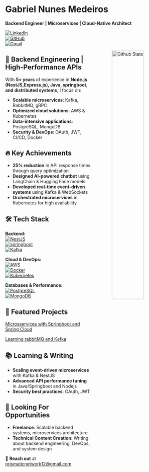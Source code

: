 # Gabriel Nunes Medeiros
**Backend Engineer | Microservices | Cloud-Native Architect**  

[![LinkedIn](https://img.shields.io/badge/-LinkedIn-blue?style=flat&logo=Linkedin&logoColor=white)](https://www.linkedin.com/in/gabriel-nunes1/)  
[![GitHub](https://img.shields.io/badge/-GitHub-181717?style=flat&logo=github&logoColor=white)](https://github.com/GabrielNunes12)  
[![Gmail](https://img.shields.io/badge/-Email-c14438?style=flat&logo=Gmail&logoColor=white)](mailto:prismaticnetwork12@gmail.com)  

<div align="center">
  <img width="45%" align="right" alt="Github Stats" src="https://github-readme-stats.vercel.app/api?username=GabrielNunes12&show_icons=true&hide_border=true&theme=radical" />
</div>

## 🚀 Backend Engineering | High-Performance APIs  

With **5+ years** of experience in **Node.js (NestJS,Express.js), Java, springboot, and distributed systems**, I focus on:  
- **Scalable microservices**: Kafka, RabbitMQ, gRPC  
- **Optimized cloud solutions**: AWS & Kubernetes  
- **Data-intensive applications**: PostgreSQL, MongoDB  
- **Security & DevOps**: OAuth, JWT, CI/CD, Docker  

## 🔥 Key Achievements  

- **25% reduction** in API response times through query optimization  
- **Designed AI-powered chatbot** using LangChain & Hugging Face models  
- **Developed real-time event-driven systems** using Kafka & WebSockets  
- **Orchestrated microservices** in Kubernetes for high availability  

## 🛠️ Tech Stack  

**Backend:**  
[![NestJS](https://img.shields.io/badge/-NestJS-E0234E?logo=nestjs)](https://nestjs.com/)  
[![springboot](https://img.shields.io/badge/-Springboot-E0234E?logo=springboot)](https://docs.spring.io/spring-boot/)  
[![Kafka](https://img.shields.io/badge/-Kafka-231F20?logo=apache-kafka)](https://kafka.apache.org/)  

**Cloud & DevOps:**  
[![AWS](https://img.shields.io/badge/-AWS-232F3E?logo=amazon-aws)](https://aws.amazon.com/)  
[![Docker](https://img.shields.io/badge/-Docker-2496ED?logo=docker)](https://www.docker.com/)  
[![Kubernetes](https://img.shields.io/badge/-Kubernetes-326CE5?logo=kubernetes)](https://kubernetes.io/)  

**Databases & Performance:**  
[![PostgreSQL](https://img.shields.io/badge/-PostgreSQL-336791?logo=postgresql)](https://www.postgresql.org/)  
[![MongoDB](https://img.shields.io/badge/-MongoDB-47A248?logo=mongodb)](https://www.mongodb.com/)  

## 🌟 Featured Projects  

[Microsservices with Springboot and Spring Cloud](https://github.com/GabrielNunes12/microservices-java)

[Learning rabbitMQ and Kafka](https://github.com/GabrielNunes12/LearningRabbitMQJava)
## 📚 Learning & Writing  

- **Scaling event-driven microservices** with Kafka & NestJS  
- **Advanced API performance tuning** in Java/Springboot and Nodejs  
- **Security best practices**: OAuth, JWT 

## 🎯 Looking For Opportunities  

- **Freelance**: Scalable backend systems, microservices architecture  
- **Technical Content Creation**: Writing about backend engineering, DevOps, and system design  

📧 **Reach out** at prismaticnetwork12@gmail.com  
